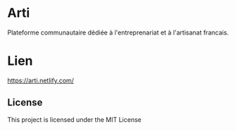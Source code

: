 # Arti
Plateforme communautaire dédiée à l'entreprenariat et à l'artisanat francais.

# Lien
https://arti.netlify.com/

## License

This project is licensed under the MIT License